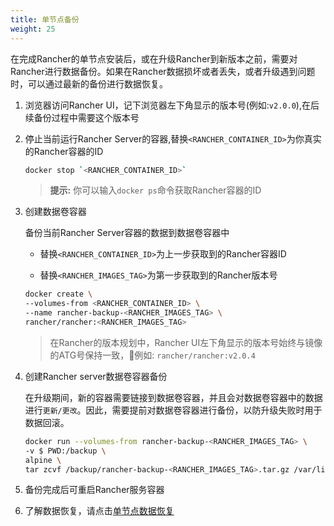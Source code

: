 ```yaml
---
title: 单节点备份
weight: 25
---
```


在完成Rancher的单节点安装后，或在升级Rancher到新版本之前，需要对Rancher进行数据备份。如果在Rancher数据损坏或者丢失，或者升级遇到问题时，可以通过最新的备份进行数据恢复。

1. 浏览器访问Rancher UI，记下浏览器左下角显示的版本号(例如:`v2.0.0`),在后续备份过程中需要这个版本号

2. 停止当前运行Rancher Server的容器,替换`<RANCHER_CONTAINER_ID>`为你真实的Rancher容器的ID

    ```bash
    docker stop `<RANCHER_CONTAINER_ID>`
    ```

    >**提示:** 你可以输入`docker ps`命令获取Rancher容器的ID

3. 创建数据卷容器

    备份当前Rancher Server容器的数据到数据卷容器中

    - 替换`<RANCHER_CONTAINER_ID>`为上一步获取到的Rancher容器ID

    - 替换`<RANCHER_IMAGES_TAG>`为第一步获取到的Rancher版本号

    ```bash
    docker create \
    --volumes-from <RANCHER_CONTAINER_ID> \
    --name rancher-backup-<RANCHER_IMAGES_TAG> \
    rancher/rancher:<RANCHER_IMAGES_TAG>
    ```
    >在Rancher的版本规划中，Rancher UI左下角显示的版本号始终与镜像的ATG号保持一致，例如: `rancher/rancher:v2.0.4`

4. 创建Rancher server数据卷容器备份

    在升级期间，新的容器需要链接到数据卷容器，并且会对数据卷容器中的数据进行`更新/更改`。因此，需要提前对数据卷容器进行备份，以防升级失败时用于数据回滚。

    ```bash
    docker run --volumes-from rancher-backup-<RANCHER_IMAGES_TAG> \
    -v $ PWD:/backup \
    alpine \
    tar zcvf /backup/rancher-backup-<RANCHER_IMAGES_TAG>.tar.gz /var/lib/rancher
    ```
5. 备份完成后可重启Rancher服务容器

6. 了解数据恢复，请点击[单节点数据恢复](../../restorations/single-node-restoration/)